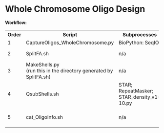 # Whole Chromosome Oligo Design

<b>Workflow:</b>
<table>
    <tr>
        <th>Order</th>
        <th>Script</th>
        <th>Subprocesses</th>
        <th>Run in:</th>
    </tr>
    <tr>
        <td>1</td>
        <td>CaptureOligos_WholeChromosome.py</td>
        <td>BioPython: SeqIO</td>
        <td>Any</td>
    </tr>
    <tr>
        <td>2</td>
        <td>SplitFA.sh</td>
        <td>n/a</td>
        <td>Directory with generated fasta file</td>
    </tr>
    <tr>
        <td>3</td>
        <td>MakeShells.py<br>(run this in the directory generated by SplitFA.sh)</td>
        <td>n/a</td>
        <td>Directory generated from SplitFA.sh e.g mm9_chr11_DpnII_70bp/
    </tr>
    <tr>
        <td>4</td>
        <td>QsubShells.sh</td>
        <td>STAR; RepeatMasker; STAR_density_v1-10.py</td>
        <td>Directory generated from SplitFA.sh e.g mm9_chr11_DpnII_70bp/</td>
    </tr>
    <tr>
        <td>5</td>
        <td>cat_OligoInfo.sh</td>
        <td>n/a</td>
        <td>Directory generated from SplitFA.sh e.g mm9_chr11_DpnII_70bp/</td>
    </tr>
</table>
